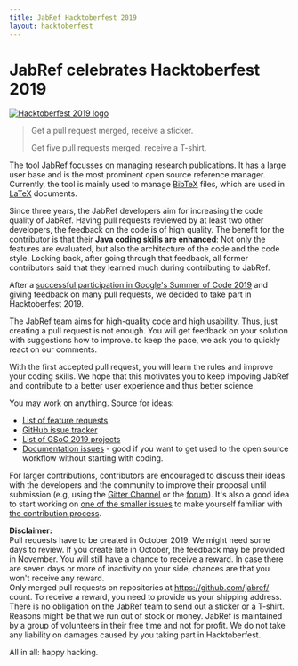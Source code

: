 ```yaml
---
title: JabRef Hacktoberfest 2019
layout: hacktoberfest
---
```


# JabRef celebrates Hacktoberfest 2019

[![Hacktoberfest 2019 logo](https://hacktoberfest.digitalocean.com/assets/logo-hf19-header-8245176fe235ab5d942c7580778a914110fa06a23c3d55bf40e2d061809d8785.svg)](https://benbarth.github.io/hacktoberfest-swag/)

> Get a pull request merged, receive a sticker.
>
> Get five pull requests merged, receive a T-shirt.

The tool [JabRef](https://www.jabref.org/) focusses on managing research publications.
It has a large user base and is the most prominent open source reference manager.
Currently, the tool is mainly used to manage [BibTeX](https://en.wikipedia.org/wiki/BibTeX) files, which are used in [LaTeX](https://en.wikipedia.org/wiki/LaTeX) documents.

Since three years, the JabRef developers aim for increasing the code quality of JabRef.
Having pull requests reviewed by at least two other developers, the feedback on the code is of high quality.
The benefit for the contributor is that their **Java coding skills are enhanced**:
Not only the features are evaluated, but also the architecture of the code and the code style.
Looking back, after going through that feedback, all former contributors said that they learned much during contributing to JabRef.

After a [successful participation in Google's Summer of Code 2019](https://blog.jabref.org/2019/08/06/GSoC-LatexCitationsTab/) and giving feedback on many pull requests, we decided to take part in Hacktoberfest 2019.

The JabRef team aims for high-quality code and high usability.
Thus, just creating a pull request is not enough.
You will get feedback on your solution with suggestions how to improve.
to keep the pace, we ask you to quickly react on our comments.

With the first accepted pull request, you will learn the rules and improve your coding skills.
We hope that this motivates you to keep impoving JabRef and contribute to a better user experience and thus better science.

You may work on anything.
Source for ideas:

* [List of feature requests](http://discourse.jabref.org/c/features)
* [GitHub issue tracker](https://github.com/JabRef/jabref/issues)
* [List of GSoC 2019 projects](http://www.jabref.org/GSoC2019.html)
* [Documentation issues](https://github.com/JabRef/help.jabref.org/issues) - good if you want to get used to the open source workflow without starting with coding.

For larger contributions, contributors are encouraged to discuss their ideas with the developers and the community to improve their proposal until submission (e.g, using the [Gitter Channel](https://gitter.im/JabRef/jabref) or the [forum](http://discourse.jabref.org/)).
It's also a good idea to start working on [one of the smaller issues](https://github.com/JabRef/jabref/issues?q=is%3Aissue+is%3Aopen+label%3A%22good+first+issue%22) to make yourself familiar with [the contribution process](https://github.com/JabRef/jabref/blob/master/CONTRIBUTING.md).

**Disclaimer:**  
Pull requests have to be created in October 2019.
We might need some days to review.
If you create late in October, the feedback may be provided in November.
You will still have a chance to receive a reward.
In case there are seven days or more of inactivity on your side, chances are that you won't receive any reward.  
Only merged pull requests on repositories at <https://github.com/jabref/> count.
To receive a reward, you need to provide us your shipping address.
There is no obligation on the JabRef team to send out a sticker or a T-shirt.
Reasons might be that we run out of stock or money.
JabRef is maintained by a group of volunteers in their free time and not for profit.
We do not take any liability on damages caused by you taking part in Hacktoberfest.

All in all: happy hacking.
